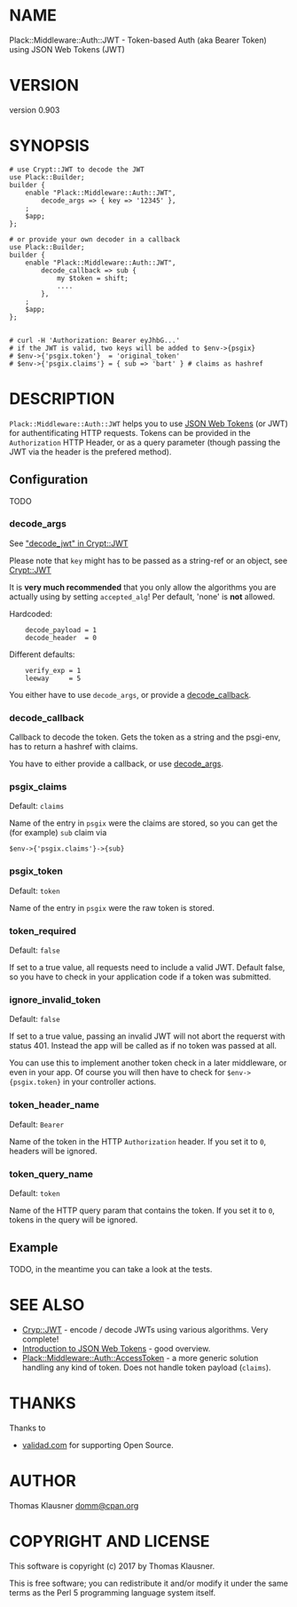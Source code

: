 # NAME

Plack::Middleware::Auth::JWT - Token-based Auth (aka Bearer Token) using JSON Web Tokens (JWT)

# VERSION

version 0.903

# SYNOPSIS

    # use Crypt::JWT to decode the JWT
    use Plack::Builder;
    builder {
        enable "Plack::Middleware::Auth::JWT",
            decode_args => { key => '12345' },
        ;
        $app;
    };

    # or provide your own decoder in a callback
    use Plack::Builder;
    builder {
        enable "Plack::Middleware::Auth::JWT",
            decode_callback => sub {
                my $token = shift;
                ....
            },
        ;
        $app;
    };


    # curl -H 'Authorization: Bearer eyJhbG...'
    # if the JWT is valid, two keys will be added to $env->{psgix}
    # $env->{'psgix.token'}  = 'original_token'
    # $env->{'psgix.claims'} = { sub => 'bart' } # claims as hashref

# DESCRIPTION

`Plack::Middleware::Auth::JWT` helps you to use [JSON Web
Tokens](https://en.wikipedia.org/wiki/JSON_Web_Token) (or JWT) for
authentificating HTTP requests. Tokens can be provided in the
`Authorization` HTTP Header, or as a query parameter (though passing
the JWT via the header is the prefered method).

## Configuration

TODO

### decode\_args

See ["decode\_jwt" in Crypt::JWT](https://metacpan.org/pod/Crypt::JWT#decode_jwt)

Please note that `key` might has to be passed as a string-ref or an object, see [Crypt::JWT](https://metacpan.org/pod/Crypt::JWT)

It is **very much recommended** that you only allow the algorithms you are actually using by setting `accepted_alg`! Per default, 'none' is **not** allowed.

Hardcoded:

        decode_payload = 1
        decode_header  = 0

Different defaults:

        verify_exp = 1
        leeway     = 5

You either have to use `decode_args`, or provide a [decode\_callback](https://metacpan.org/pod/decode_callback).

### decode\_callback

Callback to decode the token. Gets the token as a string and the psgi-env, has to return a hashref with claims.

You have to either provide a callback, or use [decode\_args](https://metacpan.org/pod/decode_args).

### psgix\_claims

Default: `claims`

Name of the entry in `psgix` were the claims are stored, so you can get the (for example) `sub` claim via

    $env->{'psgix.claims'}->{sub}

### psgix\_token

Default: `token`

Name of the entry in `psgix` were the raw token is stored.

### token\_required

Default: `false`

If set to a true value, all requests need to include a valid JWT. Default false, so you have to check in your application code if a token was submitted.

### ignore\_invalid\_token

Default: `false`

If set to a true value, passing an invalid JWT will not abort the
requerst with status 401. Instead the app will be called as if no
token was passed at all.

You can use this to implement another token check in a later
middleware, or even in your app. Of course you will then have to check
for `$env->{psgix.token}` in your controller actions.

### token\_header\_name

Default: `Bearer`

Name of the token in the HTTP `Authorization` header. If you set it to `0`, headers will be ignored.

### token\_query\_name

Default: `token`

Name of the HTTP query param that contains the token. If you set it to `0`, tokens in the query will be ignored.

## Example

TODO, in the meantime you can take a look at the tests.

# SEE ALSO

- [Cryp::JWT](https://metacpan.org/pod/Crypt::JWT) - encode / decode JWTs using various algorithms. Very complete!
- [Introduction to JSON Web Tokens](https://jwt.io/introduction) - good overview.
- [Plack::Middleware::Auth::AccessToken](https://metacpan.org/pod/Plack::Middleware::Auth::AccessToken) - a more generic solution handling any kind of token. Does not handle token payload (`claims`).

# THANKS

Thanks to

- [validad.com](https://www.validad.com/) for supporting Open Source.

# AUTHOR

Thomas Klausner <domm@cpan.org>

# COPYRIGHT AND LICENSE

This software is copyright (c) 2017 by Thomas Klausner.

This is free software; you can redistribute it and/or modify it under
the same terms as the Perl 5 programming language system itself.

